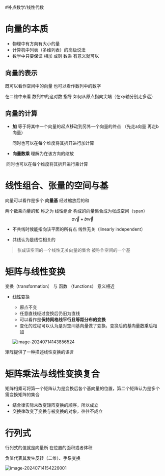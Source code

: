 #补点数学/线性代数
#  向量的本质

* 物理中有方向有大小的量
* 计算机中列表（多维列表）的高级说法
* 数学中只要保证 相加 或则 数乘 有意义就可以

 ## 向量的表示

既可以看作空间中的向量 也可以看作数列中的数字

在二维中来看 数列中的这对数 指导 如何从原点指向尖端（在xy轴分别走多远）

## 向量的计算

* **加** 等于将其中一个向量的起点移动到另外一个向量的终点 （先走a向量 再走b向量）

  同时也可以在每个维度将其拆开进行加计算

* **向量数乘** 理解为在该方向的缩放

​	同时也可以在每个维度将其拆开进行乘计算

# 线性组合、张量的空间与基

向量可以看作是多个 **向量基** 经过缩放后的和

两个数乘向量的和 称之为 线性组合  构成的向量集合成为张成空间（span）
$$
a\vec{v} + b\vec{w}
$$

* 不共线时候能指向该平面的所有点  线性无关（linearly independent）

* 共线认为是线性相关的

>  张成该空间的一个线性无关向量的集合  被称作空间的一个基 

# 矩阵与线性变换

 变换（transformation） 与 函数 （functions） 意义相近

* 线性变换
  * 原点不变
  * 任意直线经过变换后仍旧为直线
  * 可以看作是**保持网格线平行且等距分布的变换**
  * 变化的过程可以认为是对空间基向量做了变换，变换后的基向量数乘后相加

   ![image-20240714143856524](http://cdn.jsdelivr.net/gh/Thislu13/image_save@main/notebook/202407141438764.png)
   
   

矩阵提供了一种描述线性变换的语言

# 矩阵乘法与线性变换复合

  矩阵相乘可将第一个矩阵认为是变换后各个基向量的位置，第二个矩阵认为是多个需变换矩阵的集合

* 结合律实际未改变矩阵变换的顺序，所以成立
* 交换律改变了变换与被变换的对象，往往不成立

# 行列式

行列式的值就是向量所 在位置的面积或者体积

负值代表其发生反转（二维）、手系变换

![image-20240714154226001](http://cdn.jsdelivr.net/gh/Thislu13/image_save@main/notebook/202407141542588.png)